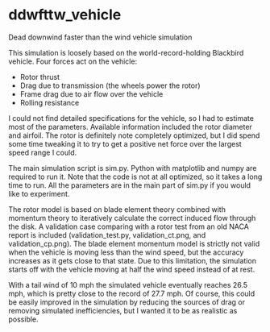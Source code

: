 # ddwfttw_vehicle
Dead downwind faster than the wind vehicle simulation

This simulation is loosely based on the world-record-holding Blackbird vehicle.
Four forces act on the vehicle:
* Rotor thrust
* Drag due to transmission (the wheels power the rotor)
* Frame drag due to air flow over the vehicle
* Rolling resistance

I could not find detailed specifications for the vehicle, so I had to estimate most of the parameters. Available information included the rotor diameter and airfoil. The rotor is definitely note completely optimized, but I did spend some time tweaking it to try to get a positive net force over the largest speed range I could.

The main simulation script is sim.py. Python with matplotlib and numpy are required to run it. Note that the code is not at all optimized, so it takes a long time to run. All the parameters are in the main part of sim.py if you would like to experiment.

The rotor model is based on blade element theory combined with momentum theory to iteratively calculate the correct induced flow through the disk. A validation case comparing with a rotor test from an old NACA report is included (validation_test.py, validation_ct.png, and validation_cp.png). The blade element momentum model is strictly not valid when the vehicle is moving less than the wind speed, but the accuracy increases as it gets close to that state. Due to this limitation, the simulation starts off with the vehicle moving at half the wind speed instead of at rest.

With a tail wind of 10 mph the simulated vehicle eventually reaches 26.5 mph, which is pretty close to the record of 27.7 mph. Of course, this could be easily improved in the simulation by reducing the sources of drag or removing simulated inefficiencies, but I wanted it to be as realistic as possible.
